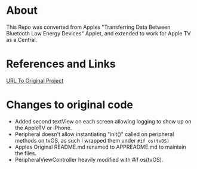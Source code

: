 # About

This Repo was converted from Apples "Transferring Data Between Bluetooth Low Energy Devices" Applet, and extended to work for Apple TV as a Central.


# References and Links

[URL To Original Project](https://developer.apple.com/documentation/corebluetooth/transferring_data_between_bluetooth_low_energy_devices)


# Changes to original code

* Added second textView on each screen allowing logging to show up on the AppleTV or iPhone.
* Peripheral doesn't allow instantiating "init()" called on peripheral methods on tvOS, as such I wrapped them under `#if os(tvOS)`
* Apples Original README.md renamed to APPREADME.md to maintain the files.
* PeripheralViewController heavily modified with #if os(tvOS).

